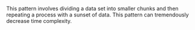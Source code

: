 This pattern involves dividing a data set into smaller chunks and then repeating a process with a sunset of data.
This pattern can tremendously decrease time complexity.
